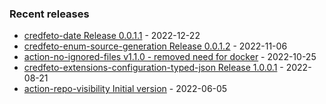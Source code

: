 <!-- ### Hi there 👋 -->

### Recent releases
<!-- recent_releases starts -->
* [credfeto-date Release 0.0.1.1](https://github.com/credfeto/credfeto-date/releases/tag/v0.0.1.1) - 2022-12-22
* [credfeto-enum-source-generation Release 0.0.1.2](https://github.com/credfeto/credfeto-enum-source-generation/releases/tag/v0.0.1.2) - 2022-11-06
* [action-no-ignored-files v1.1.0 - removed need for docker](https://github.com/credfeto/action-no-ignored-files/releases/tag/v1.1.0) - 2022-10-25
* [credfeto-extensions-configuration-typed-json Release 1.0.0.1](https://github.com/credfeto/credfeto-extensions-configuration-typed-json/releases/tag/v1.0.0.1) - 2022-08-21
* [action-repo-visibility Initial version](https://github.com/credfeto/action-repo-visibility/releases/tag/v1.0.0) - 2022-06-05
<!-- recent_releases ends -->


<!--
**credfeto/credfeto** is a ✨ _special_ ✨ repository because its `README.md` (this file) appears on your GitHub profile.

Here are some ideas to get you started:

- 🔭 I’m currently working on ...
- 🌱 I’m currently learning ...
- 👯 I’m looking to collaborate on ...
- 🤔 I’m looking for help with ...
- 💬 Ask me about ...
- 📫 How to reach me: ...
- 😄 Pronouns: ...
- ⚡ Fun fact: ...
-->
